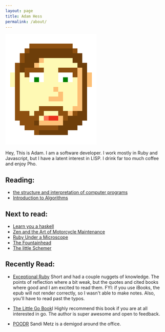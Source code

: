 ```yaml
---
layout: page
title: Adam Hess
permalink: /about/
---
```


![Me](/assets/me.png)

Hey, This is Adam. I am a software developer. I work mostly in Ruby
and Javascript, but I have a latent interest in LISP. I drink far too
much coffee and enjoy Pho.

## Reading:

* [the structure and interpretation of computer programs](https://mitpress.mit.edu/sicp/full-text/book/book.html)
* [Introduction to Algorithms](https://mitpress.mit.edu/books/introduction-algorithms)

## Next to read:

* [Learn you a haskell](http://learnyouahaskell.com/)
* [Zen and the Art of Motorcycle Maintenance](https://en.wikipedia.org/wiki/Zen_and_the_Art_of_Motorcycle_Maintenance)
* [Ruby Under a Microscope](http://patshaughnessy.net/ruby-under-a-microscope)
* [The Fountainhead](https://en.wikipedia.org/wiki/The_Fountainhead)
* [The little Schemer](https://mitpress.mit.edu/books/little-schemer)

## Recently Read:

* [Exceptional Ruby](http://exceptionalruby.com/) Short and had a
couple nuggets of knowledge. The points of reflection where a bit
weak, but the quotes and cited books where good and I am excited to
read them.  FYI: if you use iBooks, the epub will not render
correctly, so I wasn't able to make notes. Also, you'll have to read
past the typos.


* [The Little Go Book](http://openmymind.net/The-Little-Go-Book/)I
Highly recommend this book if you are at all interested in go. The
author is super awesome and open to feedback.

* [POODR](http://www.poodr.com/) Sandi Metz is a demigod around the
  office.
